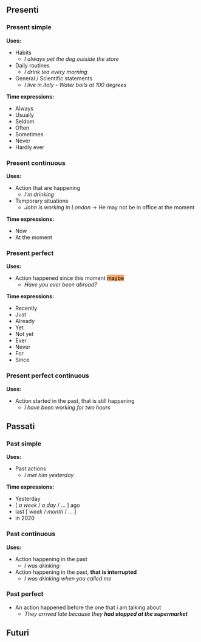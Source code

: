 ## Presenti
### Present simple
**Uses:**
- Habits
	- *I always pet the dog outside the store*
- Daily routines
	- *I drink tea every morning*
- General / Scientific statements 
	- *I live in italy* - *Water boils at 100 degrees*

**Time expressions:**
 - Always
 - Usually
 - Seldom
 - Often
 - Sometimes
 - Never
 - Hardly ever
 
### Present continuous
**Uses:**
- Action that are happening 
	- *I'm drinking*
- Temporary situations
	- *John is working in London* -> He may not be in office at the moment

**Time expressions:**
- Now 
- At the moment

### Present perfect
**Uses:**
- Action happened since this moment <mark style="background: #F57D26AA;">maybe</mark>
	- *Have you ever been abroad?*

**Time expressions:**
- Recently
- Just
- Already
- Yet
- Not yet
- Ever 
- Never
- For
- Since

### Present perfect continuous
**Uses:**
- Action started in the past, that is still happening
	- *I have been working for two hours*

## Passati
### Past simple
**Uses:**
- Past actions
	- *I met him yesterday*

**Time expressions:**
- Yesterday
- \[ *a week* / *a day* / ... ]  ago
- last \[ *week* / *month* / ... ]
- in 2020

### Past continuous
**Uses:**
- Action happening in the past 
	- *I was drinking*
- Action happening in the past, **that is interrupted**
	- *I was drinking when you called me* 

### Past perfect
- An action happened before the one that i am talking about
	- *They arrived late because they **had stopped at the supermarket***


## Futuri
